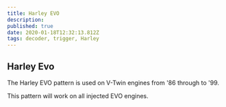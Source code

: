 ```yaml
---
title: Harley EVO
description: 
published: true
date: 2020-01-18T12:32:13.812Z
tags: decoder, trigger, Harley
---
```


## Harley Evo

The Harley EVO pattern is used on V-Twin engines from '86 through to '99.

This pattern will work on all injected EVO engines. 